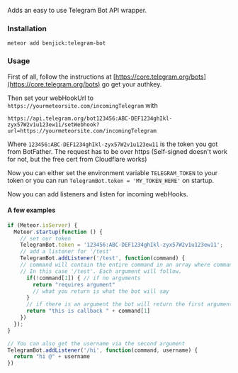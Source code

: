Adds an easy to use Telegram Bot API wrapper.

### Installation

    meteor add benjick:telegram-bot

### Usage

First of all, follow the instructions at [https://core.telegram.org/bots](https://core.telegram.org/bots) go get your authkey.

Then set your webHookUrl to `https://yourmeteorsite.com/incomingTelegram` with

    https://api.telegram.org/bot123456:ABC-DEF1234ghIkl-zyx57W2v1u123ew11/setWebhook?url=https://yourmeteorsite.com/incomingTelegram

Where `123456:ABC-DEF1234ghIkl-zyx57W2v1u123ew11` is the token you got from BotFather. The request has to be over https (Self-signed doesn't work for not, but the free cert from Cloudflare works)

Now you can either set the environment variable `TELEGRAM_TOKEN` to your token or you can run `TelegramBot.token = 'MY_TOKEN_HERE'` on startup.

Now you can add listeners and listen for incoming webHooks.

#### A few examples

```js
if (Meteor.isServer) {
  Meteor.startup(function () {
    // set our token
    TelegramBot.token = '123456:ABC-DEF1234ghIkl-zyx57W2v1u123ew11';
    // add a listener for '/test'
    TelegramBot.addListener('/test', function(command) { 
    // command will contain the entire command in an array where command[0] is the command. 
    // In this case '/test'. Each argument will follow.
      if(!command[1]) { // if no arguments
        return "requires argument" 
        // what you return is what the bot will say
      }
      // if there is an argument the bot will return the first argument
      return "this is callback " + command[1] 
    })
  });
}
```

```js
// You can also get the username via the second argument
TelegramBot.addListener('/hi', function(command, username) {
  return "hi @" + username
})
```